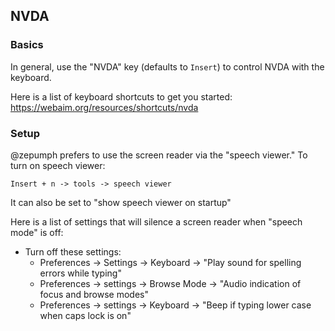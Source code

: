 
## NVDA

### Basics

In general, use the "NVDA" key (defaults to `Insert`) to control NVDA with the keyboard.

Here is a list of keyboard shortcuts to get you started: https://webaim.org/resources/shortcuts/nvda


### Setup

@zepumph prefers to use the screen reader via the "speech viewer." To turn on speech viewer: 

`Insert + n -> tools -> speech viewer`

It can also be set to "show speech viewer on startup"

Here is a list of settings that will silence a screen reader when "speech mode" is off:

* Turn off these settings:
  * Preferences -> Settings -> Keyboard -> "Play sound for spelling errors while typing"
  * Preferences -> settings -> Browse Mode -> "Audio indication of focus and browse modes"
  * Preferences -> settings -> Keyboard -> "Beep if typing lower case when caps lock is on"
